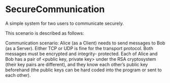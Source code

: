 # SecureCommunication
A simple system for two users to communicate securely.

This scenario is described as follows:

Communication scenario: Alice (as a Client) needs to send messages to Bob (as a Server). Either TCP or UDP is fine for the transport protocol. Both messages must be encrypted and integrity- protected. Each of Alice and Bob has a pair of <public key, private key> under the RSA cryptosystem (their key pairs are different), and they know each other’s public key beforehand (the public keys can be hard coded into the program or sent to each other).
